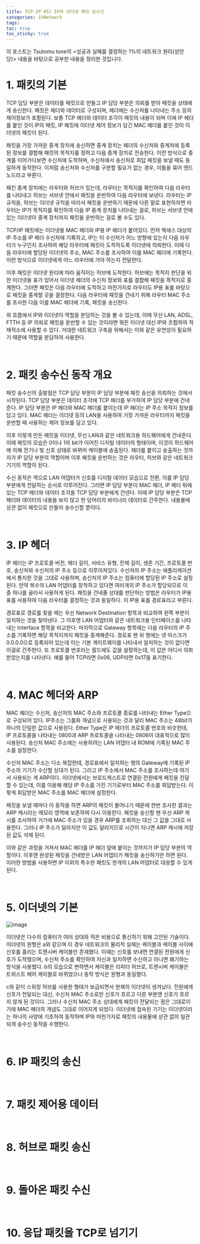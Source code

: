```yaml
---
title: TCP-IP 05) IP와 이더넷 패킷 송수신
categories: 1%Network
tags: 
toc: true
toc_sticky: true
---
```


이 포스트는 Tsutomu tone의 <성공과 실패를 결정하는 1%의 네트워크 원리(성안당)> 내용을 바탕으로 공부한 내용을 정리한 것입니다. 

# **1. 패킷의 기본**

TCP 담당 부분은 데이터를 패킷으로 만들고 IP 담당 부분은 의뢰를 받아 패킷을 상태에게 송신한다. 패킷은 헤더와 데이터로 구성되며, 헤더에는 수신처를 나타내는 주소 등의 제어정보가 포함된다. 보통 TCP 헤더와 데이터 조각이 패킷의 내용이 되며 이에 IP 헤더를 붙인 것이 IP의 패킷, IP 패킷에 이더넷 제어 정보가 담긴 MAC 헤더를 붙인 것이 이더넷의 패킷이 된다. 

패킷을 가장 가까운 중계 장치에 송신하면 중계 장치는 헤더의 수신처와 중계처에 등록된 정보를 결합해 패킷의 목적지를 정하고 다음 중계 장치로 전송한다. 이런 방식으로 중계를 이어가다보면 수신처에 도착하며, 수신처에서 송신처로 회답 패킷을 보낼 때도 동일하게 동작한다. 이처럼 송신처와 수신처를 구분할 필요가 없는 경우, 이들을 묶어 엔드노드라고 부른다. 

패킨 중계 장치에는 라우터와 허브가 있는데, 라우터는 목적지를 확인하여 다음 라우터를 나타내고 허브는 서브넷 안에서 패킷을 운반하여 다음 라우터에 보낸다. 라우터는 IP 규칙을, 허브는 이더넷 규칙을 따라서 패킷을 운반하기 때문에 다른 말로 표현하자면 라우터는 IP가 목적지를 확인하여 다음 IP 중계 장치를 나타내는 걸로, 허브는 서브넷 안에 있는 이더넷이 중계 장치까지 패킷을 운반하는 걸로 볼 수도 있다. 

TCP/IP 패킷에는 이더넷용 MAC 헤더와 IP용 IP 헤더가 붙어있다. 먼저 액세스 대상의 IP 주소를 IP 헤더 수신처에 기록하고, IP는 이 수신처가 어느 방향에 있는지 다음 라우터가 누구인지 조사하여 해당 라우터에 패킷이 도착하도록 이더넷에 의뢰한다. 이때 다음 라우터에 할당된 이더넷의 주소, MAC 주소를 조사하여 이를 MAC 헤더에 기록한다. 이런 방식으로 이더넷에게 어느 라우터에 가야 하는지 전달한다. 

이후 패킷은 이더넷 원리에 따라 움직이는 허브에 도착한다. 허브에는 목적지 판단을 위한 이더넷용 표가 있어서 이더넷 헤더의 수신처 정보와 표를 결합해 패킷을 목적지로 중계한다. 그러면 패킷은 다음 라우터에 도착하고 마찬가지로 라우터도 IP용 표를 바탕으로 패킷을 중계할 곳을 결정한다. 다음 라우터에 패킷을 건네기 위해 라우터 MAC 주소를 조사한 다음 이를 MAC 헤더에 기록, 패킷을 송신한다. 

위 흐름에서 IP와 이더넷이 역할을 분담하는 것을 볼 수 있는데, 이때 무선 LAN, ADSL, FTTH 등 IP 의뢰로 패킷을 운반할 수 있는 것이라면 뭐든 이더넷 대신 IP와 조합하여 적재적소에 사용할 수 있다. 거대한 네트워크 구축을 위해서는 이와 같은 유연성이 필요하기 때문에 역할을 분담하여 사용한다. 

<br/>

# **2. 패킷 송수신 동작 개요**

패킷 송수신의 출발점은 TCP 담당 부분이 IP 담당 부분에 패킷 송신을 의뢰하는 것에서 시작된다. TCP 담당 부분은 데이터 조각에 TCP 헤더를 부가하여 IP 담당 부분에 건네준다. IP 담당 부분은 IP 헤더와 MAC 헤더를 붙이는데 IP 헤더는 IP 주소 목적지 정보를 담고 있다. MAC 헤더는 이더넷 등의 LAN을 사용하여 가장 가까운 라우터까지 패킷을 운반할 때 사용하는 제어 정보를 담고 있다. 

이후 이렇게 만든 패킷을 이더넷, 무선 LAN과 같은 네트워크용 하드웨어에게 건네준다. 이때 패킷의 모습은 0이나 1의 bit가 이어진 디지털 데이터의 형태이며, 이것이 하드웨어에 의해 전기나 빛 신호 상태로 바뀌어 케이블에 송출된다. 헤더를 붙이고 송출하는 것까지가 IP 담당 부분의 역할이며 이후 패킷을 운반하는 것은 라우터, 허브와 같은 네트워크 기기의 역할이 된다. 

수신 동작은 역으로 LAN 어댑터가 신호를 디지털 데이터 모습으로 전환, 이를 IP 담당 부분에게 전달하는 순서로 이루어진다. 그러면 IP 담당 부분이 MAC 헤더, IP 헤더 뒤에 있는 TCP 헤더와 데이터 조각을 TCP 담당 부분에게 건넨다. 이때 IP 담당 부분은 TCP 헤더와 데이터의 내용을 보지 않고 한 덩어리의 바이너리 데이터로 간주한다. 내용물에 상관 없이 패킷으로 만들어 송수신할 뿐이다. 

<br/>

# **3. IP 헤더**

IP 헤더는 IP 프로토콜 버전, 헤더 길이, 서비스 유형, 전체 길이, 생존 기간, 프로토콜 번호, 송신처와 수신처의 IP 주소 등으로 이루어져있다. 수신처의 IP 주소는 애플리케이션에서 통지한 것을 그대로 사용하며, 송신처의 IP 주소는 컴퓨터에 할당된 IP 주소로 설정된다. 만약 복수의 LAN 어댑터를 장착하고 있다면 여러개의 IP 주소가 할당되므로 이 중 하나를 골라서 사용하게 된다. 패킷을 건네줄 상대를 판단하는 방법은 라우터가 IP용 표를 사용하여 다음 라우터를 결정하는 것과 동일하다. 이 IP용 표를 경로표라고 부른다. 

경로표로 경로를 찾을 때는 우선 Network Destination 항목과 비교하여 왼쪽 부분이 일치하는 것을 찾아낸다. 그 이후엔 LAN 어댑터와 같은 네트워크용 인터페이스를 나타내는 Interface 항목을 비교한다. 마지막으로 Gateway 항목에는 다음 라우터의 IP 주소를 기록하면 해당 목적지까지 패킷을 중계해준다. 경로표 맨 위 행에는 넷 마스크가 0.0.0.0으로 등록되어 있는데 이는 기본 게이트웨이를 나타내서 일치하는 것이 없다면 이걸로 간주한다. 또 프로토콜 번호라는 필드에도 값을 설정하는데, 이 값은 어디서 의뢰받았는지를 나타낸다. 예를 들어 TCP라면 0x06, UDP라면 0x17을 표기한다.

<br/>

# **4. MAC 헤더와 ARP**

MAC 헤더는 수신처, 송신처의 MAC 주소와 프로토콜 종료를 나타내는 Ether Type으로 구성되어 있다. IP주소는 그룹화 개념으로 사용되는 것과 달리 MAC 주소는 48bit가 하나의 단일한 값으로 사용된다. Ether Type은 IP 헤더의 프로토콜 번호와 비슷한데, IP 프로토콜을 나타내는 0800과 ARP 프로토콜을 나타내는 0806이 대표적으로 많이 사용된다. 송신처 MAC 주소에는 사용하려는 LAN 어댑터 내 ROM에 기록된 MAC 주소를 설정한다. 

수신처 MAC 주소는 다소 복잡한데, 경로표에서 일치하는 행의 Gateway에 기록된 IP 주소의 기기가 수신할 상대가 된다. 그리고 IP 주소에서 MAC 주소를 조사하는데 여기서 사용되는 게 ARP이다. 이더넷에서는 브로드캐스트로 연결된 전원에게 패킷을 전달할 수 있는데, 이를 이용해 해당 IP 주소를 가진 기기로부터 MAC 주소를 회답받는다. 이렇게 회답받은 MAC 주소를 MAC 헤더에 설정한다. 

패킷을 보낼 때마다 이 동작을 하면 ARP의 패킷이 불어나기 때문에 한번 조사한 결과는 ARP 캐시라는 메모리 영역에 보존하여 다시 이용한다. 패킷을 송신할 땐 우선 ARP 캐시를 조사하여 거기에 MAC 주소가 있을 경우 ARP를 조회하는 대신 그 값을 그대로 사용한다. 그러나 IP 주소가 달라지만 이 값도 달라지므로 시간이 지나면 ARP 캐시에 저장된 값도 삭제 된다. 

이와 같은 과정을 거쳐서 MAC 헤더를 IP 헤더 앞에 붙이는 것까지가 IP 담당 부분의 역할이다. 이후엔 완성된 패킷을 건네받은 LAN 어뎁터가 패킷을 송신하기만 하면 된다. 이러한 방법을 사용하면 IP 이외의 특수한 패킷도 한개의 LAN 어댑터로 대응할 수 있게 된다. 

<br/>

# **5. 이더넷의 기본**

![image](https://user-images.githubusercontent.com/96677719/225828347-8d3907a8-6d88-4f92-87a0-ce29fc6110c0.png)

이더넷은 다수의 컴퓨터가 여러 상대와 적은 비용으로 통신하기 위해 고안된 기술이다. 이더넷의 원형은 a와 같으며 이 경우 네트워크의 물리적 실체는 케이블과 케이블 사이에 신호를 흘리는 트랜시버 케이블만 존재했다. 이때는 신호를 보내면 연결된 전원에게 신호가 도착했으며, 수신처 주소를 확인하여 자신과 일치하면 수신하고 아니면 폐기하는 방식을 사용했다. b의 모습으로 변하면서 케이블은 리피터 허브로, 트랜시버 케이블은 트위스트 페어 케이블로 바뀌었으나 동작 방식은 원형과 동일했다. 

c와 같이 스위칭 허브를 사용한 형태가 보급되면서 현재의 이더넷이 생겨났다. 전원에게 신호가 전달되는 대신, 수신처 MAC 주소로만 신호가 흐르고 다른 부분엔 신호가 흐르지 않게 된 것이다. 그러나 수신처 MAC 주소 상대에게 패킷이 전달되는 점은 그대로이기에 MAC 헤더의 개념도 그대로 이어지게 되었다. 이더넷에 접속된 기기는 이더넷이라는 하나의 사양에 기초하여 동작하며 IP와 마찬가지로 패킷의 내용물에 상관 없이 일관되게 송수신 동작을 수행한다. 

<br/>

# **6. IP 패킷의 송신**





<br/>

# **7. 패킷 제어용 데이터**

<br/>

# **8. 허브로 패킷 송신**

<br/>

# **9. 돌아온 패킷 수신**

<br/>

# **10. 응답 패킷을 TCP로 넘기기**